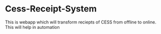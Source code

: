 # Cess-Receipt-System
This is webapp which will transform reciepts of CESS from offline to online. This will help in automation
